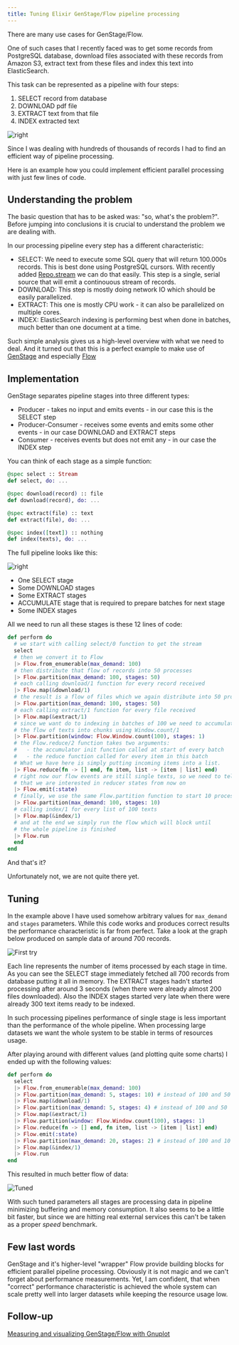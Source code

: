 ```yaml
---
title: Tuning Elixir GenStage/Flow pipeline processing
---
```


There are many use cases for GenStage/Flow.

One of such cases that I recently faced was to get some records from PostgreSQL database,
download files associated with these records from Amazon S3,
extract text from these files and index this text into ElasticSearch.

This task can be represented as a pipeline with four steps:

1. SELECT record from database
2. DOWNLOAD pdf file
3. EXTRACT text from that file
4. INDEX extracted text

![right](/images/flow/task.png)

Since I was dealing with hundreds of thousands of records I had to find an efficient way of pipeline processing.

Here is an example how you could implement efficient parallel processing with just few lines of code.

## Understanding the problem

The basic question that has to be asked was: "so, what's the problem?".
Before jumping into conclusions it is crucial to understand the problem we are dealing with.

In our processing pipeline every step has a different characteristic:

- SELECT: We need to execute some SQL query that will return 100.000s records.
  This is best done using PostgreSQL cursors.
  With recently added [Repo.stream](https://hexdocs.pm/ecto/2.1.0-rc.5/Ecto.Repo.html#c:stream/2) we can do that easily.
  This step is a single, serial source that will emit a continouous stream of records.
- DOWNLOAD: This step is mostly doing network IO which should be easily parallelized.
- EXTRACT: This one is mostly CPU work - it can also be parallelized on multiple cores.
- INDEX: ElasticSearch indexing is performing best when done in batches, much better than one document at a time.

Such simple analysis gives us a high-level overview with what we need to deal.
And it turned out that this is a perfect example to make use of [GenStage](https://github.com/elixir-lang/gen_stage)
and especially [Flow](https://hexdocs.pm/gen_stage/Experimental.Flow.html#content)

## Implementation

GenStage separates pipeline stages into three different types:

- Producer - takes no input and emits events - in our case this is the SELECT step
- Producer-Consumer - receives some events and emits some other events - in our case DOWNLOAD and EXTRACT steps
- Consumer - receives events but does not emit any - in our case the INDEX step

You can think of each stage as a simple function:

```elixir
@spec select :: Stream
def select, do: ...

@spec download(record) :: file
def download(record), do: ...

@spec extract(file) :: text
def extract(file), do: ...

@spec index([text]) :: nothing
def index(texts), do: ...
```

The full pipeline looks like this:

![right](/images/flow/stages.png)

- One SELECT stage
- Some DOWNLOAD stages
- Some EXTRACT stages
- ACCUMULATE stage that is required to prepare batches for next stage
- Some INDEX stages

All we need to run all these stages is these 12 lines of code:

```elixir
def perform do
  # we start with calling select/0 function to get the stream
  select
  # then we convert it to Flow
  |> Flow.from_enumerable(max_demand: 100)
  # then distribute that flow of records into 50 processes
  |> Flow.partition(max_demand: 100, stages: 50)
  # each calling download/1 function for every record received
  |> Flow.map(&download/1)
  # the result is a flow of files which we again distribute into 50 processes
  |> Flow.partition(max_demand: 100, stages: 50)
  # each calling extract/1 function for every file received
  |> Flow.map(&extract/1)
  # since we want do to indexing in batches of 100 we need to accumulate
  # the flow of texts into chunks using Window.count/1
  |> Flow.partition(window: Flow.Window.count(100), stages: 1)
  # the Flow.reduce/2 function takes two arguments:
  #   - the accumulator init function called at start of every batch
  #   - the reduce function called for every item in this batch
  # What we have here is simply putting incoming items into a list.
  |> Flow.reduce(fn -> [] end, fn item, list -> [item | list] end)
  # right now our flow events are still single texts, so we need to tell flow
  # that we are interested in reducer states from now on
  |> Flow.emit(:state)
  # finally, we use the same Flow.partition function to start 10 processes
  |> Flow.partition(max_demand: 100, stages: 10)
  # calling index/1 for every list of 100 texts
  |> Flow.map(&index/1)
  # and at the end we simply run the flow which will block until
  # the whole pipeline is finished
  |> Flow.run
  end
end
```

And that's it?

Unfortunately not, we are not quite there yet.

## Tuning

In the example above I have used somehow arbitrary values for `max_demand` and `stages` parameters.
While this code works and produces correct results the performance characteristic is far from perfect.
Take a look at the graph below produced on sample data of around 700 records.

![First try](/images/flow/first.png)

Each line represents the number of items processed by each stage in time.
As you can see the SELECT stage immediately fetched all 700 records from database putting it all in memory.
The EXTRACT stages hadn't started processing after around 3 seconds (when there were already almost 200 files downloaded).
Also the INDEX stages started very late when there were already 300 text items ready to be indexed.

In such processing pipelines performance of single stage is less important than the performance of the whole pipeline.
When processing large datasets we want the whole system to be stable in terms of resources usage.

After playing around with different values (and plotting quite some charts) I ended up with the following values:

```elixir
def perform do
  select
  |> Flow.from_enumerable(max_demand: 100)
  |> Flow.partition(max_demand: 5, stages: 10) # instead of 100 and 50
  |> Flow.map(&download/1)
  |> Flow.partition(max_demand: 5, stages: 4) # instead of 100 and 50
  |> Flow.map(&extract/1)
  |> Flow.partition(window: Flow.Window.count(100), stages: 1)
  |> Flow.reduce(fn -> [] end, fn item, list -> [item | list] end)
  |> Flow.emit(:state)
  |> Flow.partition(max_demand: 20, stages: 2) # instead of 100 and 10
  |> Flow.map(&index/1)
  |> Flow.run
end
```

This resulted in much better flow of data:

![Tuned](/images/flow/last.png)

With such tuned parameters all stages are processing data in pipeline minimizing buffering and memory consumption.
It also seems to be a little bit faster, but since we are hitting real external services this can't be taken as a
proper _speed_ benchmark.


## Few last words

GenStage and it's higher-level "wrapper" Flow provide building blocks for efficient parallel pipeline processing.
Obviously it is not magic and we can't forget about performance measurements.
Yet, I am confident, that when "correct" performance characteristic is achieved the whole system
can scale pretty well into larger datasets while keeping the resource usage low.

## Follow-up

[Measuring and visualizing GenStage/Flow with Gnuplot](/2016/measuring-visualizing-genstage-flow-with-gnuplot/)
